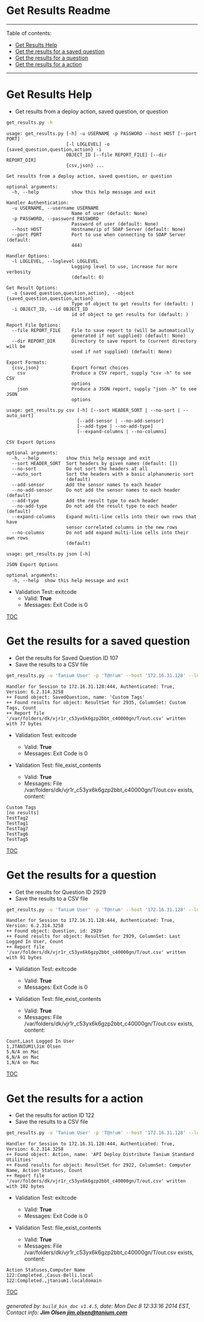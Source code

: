 Get Results Readme
===========================

---------------------------
<a name='toc'>Table of contents:</a>

  * [Get Results Help](#user-content-get-results-help)
  * [Get the results for a saved question](#user-content-get-the-results-for-a-saved-question)
  * [Get the results for a question](#user-content-get-the-results-for-a-question)
  * [Get the results for a action](#user-content-get-the-results-for-a-action)

---------------------------

# Get Results Help

  * Get results from a deploy action, saved question, or question

```bash
get_results.py -h
```

```
usage: get_results.py [-h] -u USERNAME -p PASSWORD --host HOST [--port PORT]
                      [-l LOGLEVEL] -o {saved_question,question,action} -i
                      OBJECT_ID [--file REPORT_FILE] [--dir REPORT_DIR]
                      {csv,json} ...

Get results from a deploy action, saved question, or question

optional arguments:
  -h, --help            show this help message and exit

Handler Authentication:
  -u USERNAME, --username USERNAME
                        Name of user (default: None)
  -p PASSWORD, --password PASSWORD
                        Password of user (default: None)
  --host HOST           Hostname/ip of SOAP Server (default: None)
  --port PORT           Port to use when connecting to SOAP Server (default:
                        444)

Handler Options:
  -l LOGLEVEL, --loglevel LOGLEVEL
                        Logging level to use, increase for more verbosity
                        (default: 0)

Get Result Options:
  -o {saved_question,question,action}, --object {saved_question,question,action}
                        Type of object to get results for (default: )
  -i OBJECT_ID, --id OBJECT_ID
                        id of object to get results for (default: )

Report File Options:
  --file REPORT_FILE    File to save report to (will be automatically
                        generated if not supplied) (default: None)
  --dir REPORT_DIR      Directory to save report to (current directory will be
                        used if not supplied) (default: None)

Export Formats:
  {csv,json}            Export Format choices
    csv                 Produce a CSV report, supply "csv -h" to see CSV
                        options
    json                Produce a JSON report, supply "json -h" to see JSON
                        options

usage: get_results.py csv [-h] [--sort HEADER_SORT | --no-sort | --auto_sort]
                          [--add-sensor | --no-add-sensor]
                          [--add-type | --no-add-type]
                          [--expand-columns | --no-columns]

CSV Export Options

optional arguments:
  -h, --help          show this help message and exit
  --sort HEADER_SORT  Sort headers by given names (default: [])
  --no-sort           Do not sort the headers at all
  --auto_sort         Sort the headers with a basic alphanumeric sort
                      (default)
  --add-sensor        Add the sensor names to each header
  --no-add-sensor     Do not add the sensor names to each header (default)
  --add-type          Add the result type to each header
  --no-add-type       Do not add the result type to each header (default)
  --expand-columns    Expand multi-line cells into their own rows that have
                      sensor correlated columns in the new rows
  --no-columns        Do not add expand multi-line cells into their own rows
                      (default)

usage: get_results.py json [-h]

JSON Export Options

optional arguments:
  -h, --help  show this help message and exit
```

  * Validation Test: exitcode
    * Valid: **True**
    * Messages: Exit Code is 0



[TOC](#user-content-toc)


# Get the results for a saved question

  * Get the results for Saved Question ID 107
  * Save the results to a CSV file

```bash
get_results.py -u 'Tanium User' -p 'T@n!um' --host '172.16.31.128' --loglevel 1 -o "saved_question" --id 107 --file "/var/folders/dk/vjr1r_c53yx6k6gzp2bbt_c40000gn/T/out.csv" csv
```

```
Handler for Session to 172.16.31.128:444, Authenticated: True, Version: 6.2.314.3258
++ Found object: SavedQuestion, name: 'Custom Tags'
++ Found results for object: ResultSet for 2935, ColumnSet: Custom Tags, Count
++ Report file '/var/folders/dk/vjr1r_c53yx6k6gzp2bbt_c40000gn/T/out.csv' written with 77 bytes
```

  * Validation Test: exitcode
    * Valid: **True**
    * Messages: Exit Code is 0

  * Validation Test: file_exist_contents
    * Valid: **True**
    * Messages: File /var/folders/dk/vjr1r_c53yx6k6gzp2bbt_c40000gn/T/out.csv exists, content:

```
Custom Tags
[no results]
TestTag2
TestTag1
TestTag7
TestTag6
TestTag5
```



[TOC](#user-content-toc)


# Get the results for a question

  * Get the results for Question ID 2929
  * Save the results to a CSV file

```bash
get_results.py -u 'Tanium User' -p 'T@n!um' --host '172.16.31.128' --loglevel 1 -o "question" --id 2929 --file "/var/folders/dk/vjr1r_c53yx6k6gzp2bbt_c40000gn/T/out.csv" csv
```

```
Handler for Session to 172.16.31.128:444, Authenticated: True, Version: 6.2.314.3258
++ Found object: Question, id: 2929
++ Found results for object: ResultSet for 2929, ColumnSet: Last Logged In User, Count
++ Report file '/var/folders/dk/vjr1r_c53yx6k6gzp2bbt_c40000gn/T/out.csv' written with 91 bytes
```

  * Validation Test: exitcode
    * Valid: **True**
    * Messages: Exit Code is 0

  * Validation Test: file_exist_contents
    * Valid: **True**
    * Messages: File /var/folders/dk/vjr1r_c53yx6k6gzp2bbt_c40000gn/T/out.csv exists, content:

```
Count,Last Logged In User
1,JTANIUM1\Jim Olsen
5,N/A on Mac
6,N/A on Mac
1,N/A on Mac
```



[TOC](#user-content-toc)


# Get the results for a action

  * Get the results for action ID 122
  * Save the results to a CSV file

```bash
get_results.py -u 'Tanium User' -p 'T@n!um' --host '172.16.31.128' --loglevel 1 -o "action" --id 122 --file "/var/folders/dk/vjr1r_c53yx6k6gzp2bbt_c40000gn/T/out.csv" csv
```

```
Handler for Session to 172.16.31.128:444, Authenticated: True, Version: 6.2.314.3258
++ Found object: Action, name: 'API Deploy Distribute Tanium Standard Utilities'
++ Found results for object: ResultSet for 2922, ColumnSet: Computer Name, Action Statuses, Count
++ Report file '/var/folders/dk/vjr1r_c53yx6k6gzp2bbt_c40000gn/T/out.csv' written with 102 bytes
```

  * Validation Test: exitcode
    * Valid: **True**
    * Messages: Exit Code is 0

  * Validation Test: file_exist_contents
    * Valid: **True**
    * Messages: File /var/folders/dk/vjr1r_c53yx6k6gzp2bbt_c40000gn/T/out.csv exists, content:

```
Action Statuses,Computer Name
122:Completed.,Casus-Belli.local
122:Completed.,jtanium1.localdomain
```



[TOC](#user-content-toc)


###### generated by: `build_bin_doc v1.4.5`, date: Mon Dec  8 12:33:16 2014 EST, Contact info: **Jim Olsen <jim.olsen@tanium.com>**
